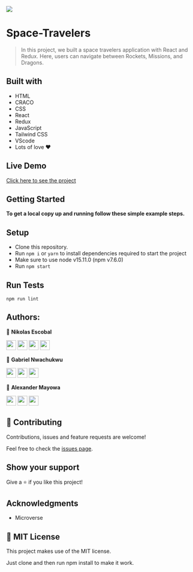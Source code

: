 ![](https://img.shields.io/badge/Microverse-blueviolet)

# Space-Travelers

> In this project, we built a space travelers application with React and Redux. Here, users can navigate between Rockets, Missions, and Dragons.

## Built with

- HTML
- CRACO
- CSS
- React
- Redux
- JavaScript
- Tailwind CSS
- VScode
- Lots of love :heart:

## Live Demo

[Click here to see the project]()


## Getting Started

**To get a local copy up and running follow these simple example steps.**
## Setup

- Clone this repository.
- Run ``npm i`` or ``yarn`` to install dependencies required to start the project
- Make sure to use node v15.11.0 (npm v7.6.0)
- Run ``npm start``

## Run Tests

```
npm run lint
```

## Authors:

👤 **Nikolas Escobal**

[<code><img height="26" src="https://cdn.iconscout.com/icon/free/png-256/github-153-675523.png"></code>](https://github.com/nikoescobal)
[<code><img height="26" src="https://upload.wikimedia.org/wikipedia/sco/thumb/9/9f/Twitter_bird_logo_2012.svg/1200px-Twitter_bird_logo_2012.svg.png"></code>](https://twitter.com/nikoescobal)
[<code><img height="26" src="https://upload.wikimedia.org/wikipedia/commons/thumb/c/c9/Linkedin.svg/1200px-Linkedin.svg.png"></code>](https://www.linkedin.com/in/nikolas-escobal/)
 <a href="mailto:niko.escobal@gmail.com?subject=Sup Niko?"><img height="26" src="https://cdn.worldvectorlogo.com/logos/official-gmail-icon-2020-.svg"></a>

 👤 **Gabriel Nwachukwu**

[<code><img height="26" src="https://cdn.iconscout.com/icon/free/png-256/github-153-675523.png"></code>](https://github.com/gabrielcoder247)
[<code><img height="26" src="https://upload.wikimedia.org/wikipedia/commons/thumb/c/c9/Linkedin.svg/1200px-Linkedin.svg.png"></code>](https://www.linkedin.com/in/gabriel-nwachukwu/)
 <a href="mailto:gabrielcoder247@gmail.com?subject=Hey Gabriel!"><img height="26" src="https://cdn.worldvectorlogo.com/logos/official-gmail-icon-2020-.svg"></a>

 👤 **Alexander Mayowa**

[<code><img height="26" src="https://cdn.iconscout.com/icon/free/png-256/github-153-675523.png"></code>](https://github.com/alexander16108)
[<code><img height="26" src="https://upload.wikimedia.org/wikipedia/commons/thumb/c/c9/Linkedin.svg/1200px-Linkedin.svg.png"></code>](https://www.linkedin.com/in/codingRex/)
 <a href="mailto:alexandermayowa05@gmail.com?subject=Hey Alex!"><img height="26" src="https://cdn.worldvectorlogo.com/logos/official-gmail-icon-2020-.svg"></a>

## 🤝 Contributing

Contributions, issues and feature requests are welcome!

Feel free to check the [issues page](https://github.com/nikoescobal/space-travelers/issues).

## Show your support

Give a ⭐️ if you like this project!

## Acknowledgments

- Microverse

## 📝 MIT License

This project makes use of the MIT license.

Just clone and then run npm install to make it work.




